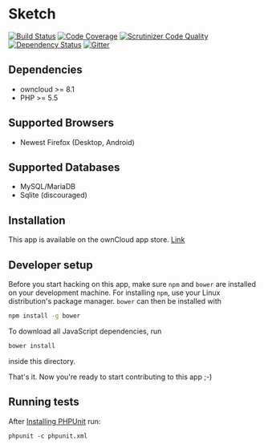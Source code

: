 # Sketch

[![Build Status](https://travis-ci.org/ChristophWurst/sketch.svg?branch=master)](https://travis-ci.org/ChristophWurst/sketch)
[![Code Coverage](https://scrutinizer-ci.com/g/ChristophWurst/sketch/badges/coverage.png?b=master)](https://scrutinizer-ci.com/g/ChristophWurst/sketch/?branch=master)
[![Scrutinizer Code Quality](https://scrutinizer-ci.com/g/ChristophWurst/sketch/badges/quality-score.png?b=master)](https://scrutinizer-ci.com/g/ChristophWurst/sketch/?branch=master)
[![Dependency Status](https://www.versioneye.com/user/projects/56cf639a6b21e500355b1350/badge.svg?style=flat)](https://www.versioneye.com/user/projects/56cf639a6b21e500355b1350)
[![Gitter](https://badges.gitter.im/Join%20Chat.svg)](https://gitter.im/ChristophWurst/sketch?utm_source=badge&utm_medium=badge&utm_campaign=pr-badge)

## Dependencies
* owncloud >= 8.1
* PHP >= 5.5

## Supported Browsers
* Newest Firefox (Desktop, Android)

## Supported Databases
* MySQL/MariaDB
* Sqlite (discouraged)

## Installation
This app is available on the ownCloud app store. [Link](https://apps.owncloud.com/content/show.php/Sketch?content=174146)

## Developer setup
Before you start hacking on this app, make sure ``npm`` and ``bower`` are installed
on your development machine. For installing ``npm``, use your Linux distribution's
package manager. ``bower`` can then be installed with
```bash
npm install -g bower
```

To download all JavaScript dependencies, run
```bash
bower install
```
inside this directory.

That's it. Now you're ready to start contributing to this app ;-)

## Running tests
After [Installing PHPUnit](http://phpunit.de/getting-started.html) run:

    phpunit -c phpunit.xml
